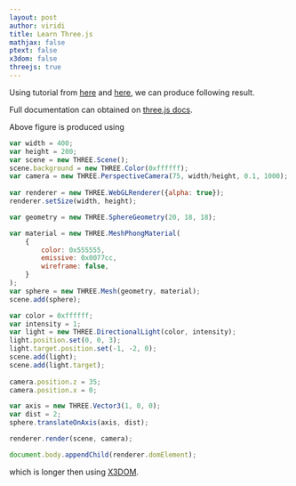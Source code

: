 ```yaml
---
layout: post
author: viridi
title: Learn Three.js
mathjax: false
ptext: false
x3dom: false
threejs: true
---
```

Using tutorial from [here](http://free-tutorials.org/a-simple-sphere-with-three-js/) and [here](https://threejsfundamentals.org/threejs/lessons/threejs-lights.html), we can produce following result.

<script>
var width = 400;
var height = 200;
var scene = new THREE.Scene();
scene.background = new THREE.Color(0xffffff);
var camera = new THREE.PerspectiveCamera(75, width/height, 0.1, 1000);
 
var renderer = new THREE.WebGLRenderer({alpha: true});
renderer.setSize(width, height);

var geometry = new THREE.SphereGeometry(20, 18, 18);

var material = new THREE.MeshPhongMaterial(
	{
		color: 0x555555,
		emissive: 0x0077cc,
		wireframe: false,
	}
);
var sphere = new THREE.Mesh(geometry, material);
scene.add(sphere);

var color = 0xffffff;
var intensity = 1;
var light = new THREE.DirectionalLight(color, intensity);
light.position.set(0, 0, 3);
light.target.position.set(-1, -2, 0);
scene.add(light);
scene.add(light.target);
 
camera.position.z = 35;
camera.position.x = 0;

var axis = new THREE.Vector3(1, 0, 0);
var dist = 2;
sphere.translateOnAxis(axis, dist);

renderer.render(scene, camera);

document.body.appendChild(renderer.domElement);
</script>

Full documentation can obtained on [three.js docs](https://threejs.org/docs/).

Above figure is produced using

```javascript
var width = 400;
var height = 200;
var scene = new THREE.Scene();
scene.background = new THREE.Color(0xffffff);
var camera = new THREE.PerspectiveCamera(75, width/height, 0.1, 1000);
 
var renderer = new THREE.WebGLRenderer({alpha: true});
renderer.setSize(width, height);

var geometry = new THREE.SphereGeometry(20, 18, 18);

var material = new THREE.MeshPhongMaterial(
	{
		color: 0x555555,
		emissive: 0x0077cc,
		wireframe: false,
	}
);
var sphere = new THREE.Mesh(geometry, material);
scene.add(sphere);

var color = 0xffffff;
var intensity = 1;
var light = new THREE.DirectionalLight(color, intensity);
light.position.set(0, 0, 3);
light.target.position.set(-1, -2, 0);
scene.add(light);
scene.add(light.target);
 
camera.position.z = 35;
camera.position.x = 0;

var axis = new THREE.Vector3(1, 0, 0);
var dist = 2;
sphere.translateOnAxis(axis, dist);

renderer.render(scene, camera);

document.body.appendChild(renderer.domElement);
```

which is longer then using [X3DOM](learn-x3dom.html).